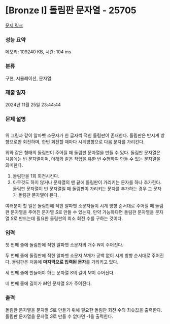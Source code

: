 # [Bronze I] 돌림판 문자열 - 25705 

[문제 링크](https://www.acmicpc.net/problem/25705) 

### 성능 요약

메모리: 109240 KB, 시간: 104 ms

### 분류

구현, 시뮬레이션, 문자열

### 제출 일자

2024년 11월 25일 23:44:44

### 문제 설명

<p style="text-align: center"><img alt="" src="https://upload.acmicpc.net/cb49a1b3-8ff5-4d01-9d76-ec96f6bdc267/-/preview/"></p>

<p>위 그림과 같이 알파벳 소문자가 한 글자씩 적힌 돌림판이 존재한다. 돌림판은 반시계 방향으로만 회전하며, 한번 회전할 때마다 시계방향으로 다음 문자를 가리킨다.</p>

<p>위와 같은 형태의 돌림판이 주어질 때 돌림판 문자열을 만들 수 있다. 돌림판 문자열은 처음에는 빈 문자열이며, 아래와 같은 작업을 유한 번 수행하여 만들 수 있는 문자열을 의미한다.</p>

<ol>
	<li>돌림판을 1회 회전시킨다.</li>
	<li>아무것도 하지 않거나 문자열의 맨 끝에 돌림판이 가리키는 문자를 하나 추가한다. 돌림판 문자열이 빈 문자열일 때 돌림판이 가리키는 문자를 추가하는 경우 그 문자가 돌림판 문자열이 된다.</li>
</ol>

<p>여러분이 할 일은 돌림판에 적힌 알파벳 소문자들이 시계 방향 순서대로 주어질 때 돌림판 문자열을 주어진 문자열 <em>S</em>로 만들 수 있는지, 만약 가능하다면 돌림판 문자열을 문자열 <em>S</em>로 만드는데 필요한 돌림판의 최소 회전 수를 구하는 것이다.</p>

### 입력 

 <p>첫 번째 줄에 돌림판에 적힌 알파벳 소문자의 개수 <em>N</em>이 주어진다.</p>

<p>두 번째 줄에 돌림판에 적힌 알파벳 소문자 <em>N</em>개가 공백 없이 시계 방향 순서대로 주어진다. 돌림판은 처음에 <strong>마지막으로 입력된 문자</strong>를 가리키고 있다.</p>

<p>세 번째 줄에 만들어야 하는 문자열 <em>S</em>의 길이 <em>M</em>이 주어진다.</p>

<p>네 번째 줄에 길이가 <em>M</em>인 문자열 <em>S</em>가 주어진다.</p>

### 출력 

 <p>돌림판 문자열을 문자열 <em>S</em>로 만들기 위해 필요한 돌림판 회전 수의 최솟값을 출력한다. 돌림판 문자열을 문자열 <em>S</em>로 만들 수 없다면 -1을 출력한다.</p>

